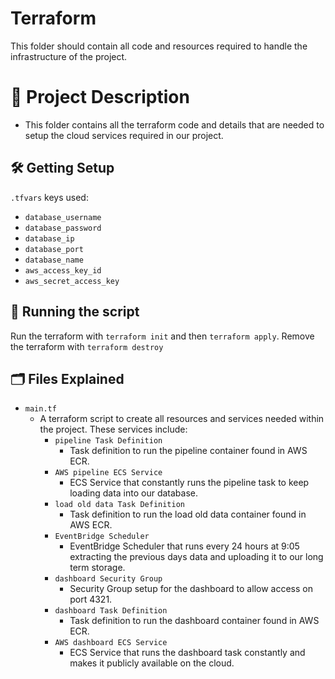 # Terraform
This folder should contain all code and resources required to handle the infrastructure of the project.

# 📝 Project Description
- This folder contains all the terraform code and details that are needed to setup the cloud services required in our project.

## :hammer_and_wrench: Getting Setup

`.tfvars` keys used:

- `database_username`
- `database_password`
- `database_ip`
- `database_port`
- `database_name`
- `aws_access_key_id`
- `aws_secret_access_key`

## 🏃 Running the script

Run the terraform with `terraform init` and then `terraform apply`.
Remove the terraform with `terraform destroy`

## :card_index_dividers: Files Explained
- `main.tf`
    - A terraform script to create all resources and services needed within the project. These services include:
      - `pipeline Task Definition`
        - Task definition to run the pipeline container found in AWS ECR.
      - `AWS pipeline ECS Service`
         - ECS Service that constantly runs the pipeline task to keep loading data into our database.
      - `load old data Task Definition`
         - Task definition to run the load old data container found in AWS ECR.
      - `EventBridge Scheduler`
         - EventBridge Scheduler that runs every 24 hours at 9:05 extracting the previous days data and uploading it to our     long term storage.
      - `dashboard Security Group`
         - Security Group setup for the dashboard to allow access on port 4321.
      - `dashboard Task Definition`
         - Task definition to run the dashboard container found in AWS ECR.
      - `AWS dashboard ECS Service`
         - ECS Service that runs the dashboard task constantly and makes it publicly available on the cloud.
